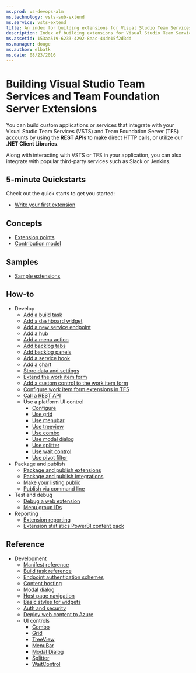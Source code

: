```yaml
---
ms.prod: vs-devops-alm
ms.technology: vsts-sub-extend
ms.service: vsts-extend
title: An index for building extensions for Visual Studio Team Services and Team Foundation Server
description: Index of building extensions for Visual Studio Team Services and Team Foundation Server
ms.assetid: 153aa519-6233-4292-8eac-44de15f2d3dd
ms.manager: douge
ms.author: elbatk
ms.date: 08/23/2016
---
```


# Building Visual Studio Team Services  and Team Foundation Server Extensions

You can build custom applications or services that integrate with your Visual Studio Team Services (VSTS) and Team Foundation Server (TFS) accounts by using the **REST APIs** to make direct HTTP calls, or utilize our **.NET Client Libraries**.

Along with interacting with VSTS or TFS in your application, you can also integrate with popular third-party services such as Slack or Jenkins.

<a name ="customApps"/>

## 5-minute Quickstarts 
Check out the quick starts to get you started:
* [Write your first extension](get-started/node.md)

## Concepts
* [Extension points](reference/targets/overview.md)
* [Contribution model](develop/contributions-overview.md)

## Samples
* [Sample extensions](develop/samples-overview.md)

## How-to
* Develop
    * [Add a build task](develop/add-build-task.md)
    * [Add a dashboard widget](develop/add-dashboard-widget.md)
    * [Add a new service endpoint](develop/service-endpoints.md)
    * [Add a hub](develop/add-hub.md)
    * [Add a menu action](develop/add-action.md)
    * [Add backlog tabs](develop/add-backlog-tabs.md)
    * [Add backlog panels](develop/add-backlog-panel.md)
    * [Add a service hook](develop/add-service-hook.md)
    * [Add a chart](develop/add-chart.md)
    * [Store data and settings](develop/data-storage.md)
    * [Extend the work item form](develop/add-workitem-extension.md)
    * [Add a custom control to the work item form](develop/custom-control.md)
    * [Configure work item form extensions in TFS](develop/configure-workitemform-extensions.md)
    * [Call a REST API](develop/call-rest-api.md)
    * Use a platform UI control
        * [Configure](develop/ui-controls/configure.md)
        * [Use grid](develop/ui-controls/grido.md)
        * [Use menubar](develop/ui-controls/menubaro.md)
        * [Use treeview](develop/ui-controls/treeviewo.md)
        * [Use combo](develop/ui-controls/comboo.md)
        * [Use modal dialog](develop/ui-controls/modaldialogo.md)
        * [Use splitter](develop/ui-controls/splittero.md)
        * [Use wait control](develop/ui-controls/waitcontrolo.md)
        * [Use pivot filter](develop/ui-controls/pivotfiltero.md)
* Package and publish
    * [Package and publish extensions](publish/overview.md)
    * [Package and publish integrations](publish/integration.md)
    * [Make your listing public](publish/publicize.md)
    * [Publish via command line](publish/command-line.md)
* Test and debug
    * [Debug a web extension](test/debug-in-browser.md)
    * [Menu group IDs](test/discover-menu-group-ids.md)
* Reporting
    * [Extension reporting](extension-report.md)
    * [Extension statistics PowerBI content pack](extension-statistics-powerbi-contentpack.md)

## Reference
* Development
    * [Manifest reference](develop/manifest.md)
    * [Build task reference](develop/build-task-schema.md)
    * [Endpoint authentication schemes](develop/auth-schemes.md)
    * [Content hosting](develop/static-content.md)
    * [Modal dialog](develop/using-host-dialog.md)
    * [Host page navigation](develop/host-navigation.md)
    * [Basic styles for widgets](develop/styles-from-widget-sdk.md)
    * [Auth and security](develop/auth.md)
    * [Deploy web content to Azure](publish/publish-azure.md)
    * UI controls
        * [Combo](reference/client/controls/combo.md)
        * [Grid](reference/client/controls/grid.md)
        * [TreeView](reference/client/controls/tree.md)
        * [MenuBar](reference/client/controls/menubar.md)
        * [Modal Dialog](reference/client/controls/modaldialog.md)
        * [Splitter](reference/client/controls/splitter.md)
        * [WaitControl](reference/client/controls/waitcontrol.md)



